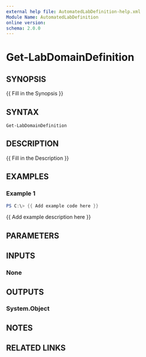 ```yaml
---
external help file: AutomatedLabDefinition-help.xml
Module Name: AutomatedLabDefinition
online version:
schema: 2.0.0
---
```


# Get-LabDomainDefinition

## SYNOPSIS
{{ Fill in the Synopsis }}

## SYNTAX

```
Get-LabDomainDefinition
```

## DESCRIPTION
{{ Fill in the Description }}

## EXAMPLES

### Example 1
```powershell
PS C:\> {{ Add example code here }}
```

{{ Add example description here }}

## PARAMETERS

## INPUTS

### None

## OUTPUTS

### System.Object
## NOTES

## RELATED LINKS

